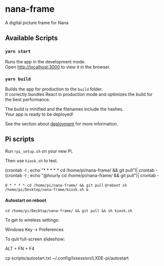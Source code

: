 # nana-frame

A digital picture frame for Nana

## Available Scripts

### `yarn start`

Runs the app in the development mode.<br />
Open [http://localhost:3000](http://localhost:3000) to view it in the browser.

### `yarn build`

Builds the app for production to the `build` folder.<br />
It correctly bundles React in production mode and optimizes the build for the best performance.

The build is minified and the filenames include the hashes.<br />
Your app is ready to be deployed!

See the section about [deployment](https://facebook.github.io/create-react-app/docs/deployment) for more information.

## Pi scripts

Run `rpi_setup.sh` on your new Pi.

Then use `kiosk.sh` to test.

(crontab -l ; echo "* * * * * cd /home/pi/nana-frame/ && git pull")| crontab -
(crontab -l ; echo "@hourly cd /home/pi/nana-frame/ && git pull")| crontab -


`0 * * * * cd /home/pi/nana-frame/ && git pull`
`@reboot sh /home/pi/Desktop/nana-frame/kiosk.sh &`

#### Autostart on reboot

`cd /home/pi/Desktop/nana-frame/ && git pull && sh kiosk.sh`

To get to wireless settings:

Windows Key -> Preferences

To quit full-screen slideshow:

ALT + FN + F4



cp scripts/autostart.txt ~/.config/lxsession/LXDE-pi/autostart